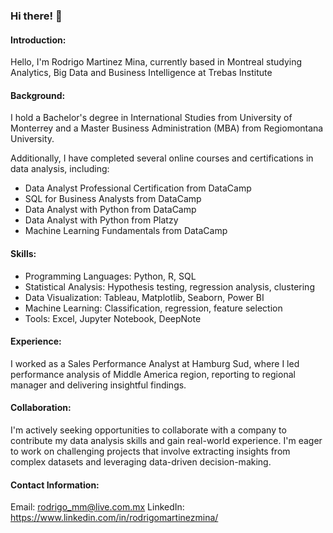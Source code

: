### Hi there! 👋

#### Introduction:
Hello, I'm Rodrigo Martinez Mina, currently based in Montreal studying Analytics, Big Data and Business Intelligence at Trebas Institute

#### Background:
I hold a Bachelor's degree in International Studies from University of Monterrey and a Master Business Administration (MBA) from Regiomontana University.

Additionally, I have completed several online courses and certifications in data analysis, including: 
- Data Analyst Professional Certification from DataCamp
- SQL for Business Analysts from DataCamp
- Data Analyst with Python from DataCamp
- Data Analyst with Python from Platzy
- Machine Learning Fundamentals from DataCamp

#### Skills:
- Programming Languages: Python, R, SQL
- Statistical Analysis: Hypothesis testing, regression analysis, clustering
- Data Visualization: Tableau, Matplotlib, Seaborn, Power BI
- Machine Learning: Classification, regression, feature selection
- Tools: Excel, Jupyter Notebook, DeepNote

#### Experience:
I worked as a Sales Performance Analyst at Hamburg Sud, where I led performance analysis of Middle America region, reporting to regional manager and delivering insightful findings.

#### Collaboration:
I'm actively seeking opportunities to collaborate with a company to contribute my data analysis skills and gain real-world experience. 
I'm eager to work on challenging projects that involve extracting insights from complex datasets and leveraging data-driven decision-making.

#### Contact Information:
Email: rodrigo_mm@live.com.mx
   LinkedIn: https://www.linkedin.com/in/rodrigomartinezmina/ 
